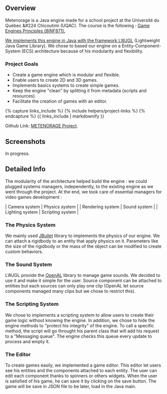 <!---
Grégoire Boiron <gregoire.boiron@gmail.com>
Copyright (c) 2018 Grégoire Boiron  All Rights Reserved.
--->

Overview
--------------------
Metenorage is a Java engine made for a school project at the Université du Québec &#224 Chicoutimi (UQAC). The course is the following : <a href="http://cours.uqac.ca/8INF871">Game Engines Principles (8INF871).

We implements this engine in Java with the framework <a href="https://www.lwjgl.org/">LWJGL</a> (Lightweight Java Game Library). We chose to based our engine on a Entity-Component-System (ECS) architecture because of his modularity and flexibility.

### Project Goals
* Create a game engine which is modular and flexible.
* Enable users to create 2D and 3D games.
* Implements basics systems to create simple games.
* Keep the engine "clean" by splitting it from metadata (scripts and resources).
* Facilitate the creation of games with an editor.

{% capture links_include %}
{% include helpers/project-links %}
{% endcapture %}
{{ links_include | markdownify }}

<span class="table_title">Github Link</span>: <a href="https://github.com/Graygzou/Metenorage">METENORAGE Project</a>.

Screenshots
--------------------
In progress.

Detailed Info
--------------------
The modularity of the architecture helped build the engine : we could plugged systems managers, independently, to the existing engine as we went through the project. At the end, we took care of essential managers for video games development :

| Camera system | Physics system |
| Rendering system | Sound system |
| Lighting system | Scripting system |

### The Physics System
We mainly used <a href="http://jbullet.advel.cz/">JBullet</a> library to implements the physics of our engine. We can attach a rigidbody to an entity that apply physics on it. Parameters like the size of the rigidbody or the mass of the object can be modified to create custom behaviors.

### The Sound System
LWJGL provide the <a href="https://www.openal.org/">OpenAL</a> library to manage game sounds. We decided to use it and make it simple for the user. Source component can be attached to entities but each sources can only play one clip (OpenAL let source components managed many clips but we chose to restrict this).


### The Scripting System
We chose to implements a scripting system to allow users to create their game logic without knowing the engine. In addition, we chose to hide the engine methods to "protect his integrity" of the engine. To call a specific method, the script will go throught his parent class that will add his request to a "Messaging queue". The engine checks this queue every update to process and empty it.

### The Editor
To create games easily, we implemented a game editor. This editor let users see his entities and the components attached to each entity. The user can edit each component thanks to spinners or others widgets. When the user is satisfied of his game, he can save it by clicking on the save button. The game will be save in JSON file to be later, load in the Java main.
